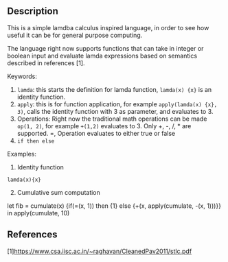 ## Description

This is a simple lamdba calculus inspired language, in order to see how useful it can be for general purpose computing. 

The language right now supports functions that can take in integer or boolean input and evaluate lamda expressions based on semantics described in references [1]. 

Keywords:
1. `lamda`: this starts the definition for lamda function, `lamda(x) {x}` is an identity function.
2. `apply`: this is for function application, for example `apply(lamda(x) {x}, 3)`, calls the identity function with 3 as parameter, and evaluates to 3.
3. Operations: Right now the traditional math operations can be made `op(1, 2)`, for example `+(1,2)` evaluates to 3. Only +, -, /, * are supported. =, Operation evaluates to either true or false
4. `if then else`

Examples:

1. Identity function

`lamda(x){x}`

2. Cumulative sum computation

let fib = cumulate(x) {if(=(x, 1)) then {1} else {+(x, apply(cumulate, -(x, 1)))}} in apply(cumulate, 10)


## References
[1]https://www.csa.iisc.ac.in/~raghavan/CleanedPav2011/stlc.pdf

